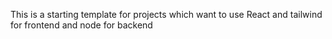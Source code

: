 This is a starting template for projects which want to use React and tailwind for frontend and node for backend